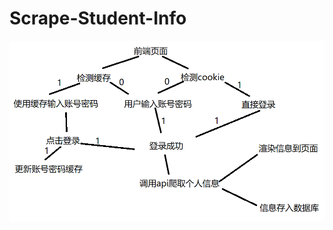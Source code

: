 # Scrape-Student-Info
![image](https://github.com/Escaay/Scrape-Student-Info/blob/master/img/qianduan.png)
